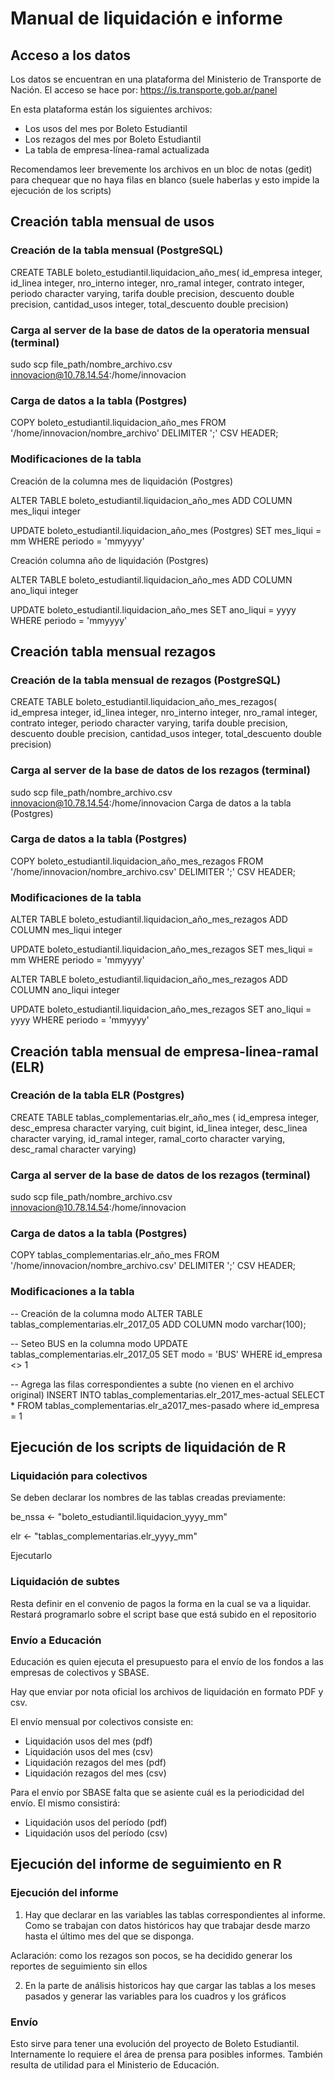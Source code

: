 # Manual de liquidación e informe

## Acceso a los datos
Los datos se encuentran en una plataforma del Ministerio de Transporte de Nación.
El acceso se hace por: https://is.transporte.gob.ar/panel

En esta plataforma están los siguientes archivos:

  * Los usos del mes por Boleto Estudiantil
  * Los rezagos del mes por Boleto Estudiantil
  * La tabla de empresa-línea-ramal actualizada
  
Recomendamos leer brevemente los archivos en un bloc de notas (gedit) para chequear que no haya filas en blanco (suele haberlas y esto impide la ejecución de los scripts)

## Creación tabla mensual de usos
### Creación de la tabla mensual (PostgreSQL)

CREATE TABLE boleto_estudiantil.liquidacion_año_mes(
  id_empresa integer,
  id_linea integer,
  nro_interno integer,
  nro_ramal integer,
  contrato integer,
  periodo character varying,
  tarifa double precision,
  descuento double precision,
  cantidad_usos integer,
  total_descuento double precision)

### Carga al server de la base de datos de la operatoria mensual (terminal)

sudo scp file_path/nombre_archivo.csv innovacion@10.78.14.54:/home/innovacion

### Carga de datos a la tabla (Postgres)

COPY boleto_estudiantil.liquidacion_año_mes FROM '/home/innovacion/nombre_archivo' DELIMITER ';' CSV HEADER;

### Modificaciones de la tabla

Creación de la columna mes de liquidación (Postgres)

ALTER TABLE boleto_estudiantil.liquidacion_año_mes ADD COLUMN mes_liqui integer

UPDATE boleto_estudiantil.liquidacion_año_mes (Postgres) SET mes_liqui = mm WHERE periodo = 'mmyyyy'

Creación columna año de liquidación (Postgres)

ALTER TABLE boleto_estudiantil.liquidacion_año_mes ADD COLUMN ano_liqui integer

UPDATE boleto_estudiantil.liquidacion_año_mes SET ano_liqui = yyyy WHERE periodo = 'mmyyyy'

## Creación tabla mensual rezagos
### Creación de la tabla mensual de rezagos (PostgreSQL)

CREATE TABLE boleto_estudiantil.liquidacion_año_mes_rezagos( 
  id_empresa integer,
  id_linea integer,
  nro_interno integer,
  nro_ramal integer,
  contrato integer,
  periodo character varying,
  tarifa double precision,
  descuento double precision,
  cantidad_usos integer,
  total_descuento double precision)

### Carga al server de la base de datos de los rezagos (terminal)

sudo scp file_path/nombre_archivo.csv innovacion@10.78.14.54:/home/innovacion
Carga de datos a la tabla (Postgres)

### Carga de datos a la tabla (Postgres)

COPY boleto_estudiantil.liquidacion_año_mes_rezagos FROM '/home/innovacion/nombre_archivo.csv' DELIMITER ';' CSV HEADER;

### Modificaciones de la tabla

ALTER TABLE boleto_estudiantil.liquidacion_año_mes_rezagos ADD COLUMN mes_liqui integer

UPDATE boleto_estudiantil.liquidacion_año_mes_rezagos SET mes_liqui = mm WHERE periodo = 'mmyyyy'

ALTER TABLE boleto_estudiantil.liquidacion_año_mes_rezagos ADD COLUMN ano_liqui integer

UPDATE boleto_estudiantil.liquidacion_año_mes_rezagos SET ano_liqui = yyyy WHERE periodo = 'mmyyyy'

## Creación tabla mensual de empresa-linea-ramal (ELR)

### Creación de la tabla ELR (Postgres)
CREATE TABLE tablas_complementarias.elr_año_mes (
id_empresa integer,
desc_empresa character varying,
cuit bigint,
id_linea integer,
desc_linea character varying,
id_ramal integer,
ramal_corto character varying,
desc_ramal character varying)
 
### Carga al server de la base de datos de los rezagos (terminal)
sudo scp file_path/nombre_archivo.csv innovacion@10.78.14.54:/home/innovacion
 
### Carga de datos a la tabla (Postgres) 
COPY tablas_complementarias.elr_año_mes FROM '/home/innovacion/nombre_archivo.csv' DELIMITER ';' CSV HEADER;
 
### Modificaciones a la tabla
-- Creación de la columna modo
ALTER TABLE tablas_complementarias.elr_2017_05
ADD COLUMN modo varchar(100);
 
-- Seteo BUS en la columna modo
UPDATE tablas_complementarias.elr_2017_05
SET modo = 'BUS'
WHERE id_empresa <> 1
 
-- Agrega las filas correspondientes a subte (no vienen en el archivo original)
INSERT INTO tablas_complementarias.elr_2017_mes-actual
SELECT * FROM tablas_complementarias.elr_a2017_mes-pasado where id_empresa = 1

## Ejecución de los scripts de liquidación de R

### Liquidación para colectivos

Se deben declarar los nombres de las tablas creadas previamente:

be_nssa <- "boleto_estudiantil.liquidacion_yyyy_mm"

elr <- "tablas_complementarias.elr_yyyy_mm"

Ejecutarlo

### Liquidación de subtes

Resta definir en el convenio de pagos la forma en la cual se va a liquidar. Restará programarlo sobre el script base que está subido en el repositorio

### Envío a Educación

Educación es quien ejecuta el presupuesto para el envío de los fondos a las empresas de colectivos y SBASE.

Hay que enviar por nota oficial los archivos de liquidación en formato PDF y csv.

El envío mensual por colectivos consiste en:

  * Liquidación usos del mes (pdf)
  * Liquidación usos del mes (csv)
  * Liquidación rezagos del mes (pdf)
  * Liquidación rezagos del mes (csv)
  
Para el envío por SBASE falta que se asiente cuál es la periodicidad del envío. El mismo consistirá:

  * Liquidación usos del período (pdf)
  * Liquidación usos del período (csv)
  
## Ejecución del informe de seguimiento en R

### Ejecución del informe

1) Hay que declarar en las variables las tablas correspondientes al informe. Como se trabajan con datos históricos hay que trabajar desde marzo hasta el último mes del que se disponga.

Aclaración: como los rezagos son pocos, se ha decidido generar los reportes de seguimiento sin ellos

2) En la parte de análisis historicos hay que cargar las tablas a los meses pasados y generar las variables para los cuadros y los gráficos

### Envío

Esto sirve para tener una evolución del proyecto de Boleto Estudiantil. Internamente lo requiere el área de prensa para posibles informes.
También resulta de utilidad para el Ministerio de Educación.
